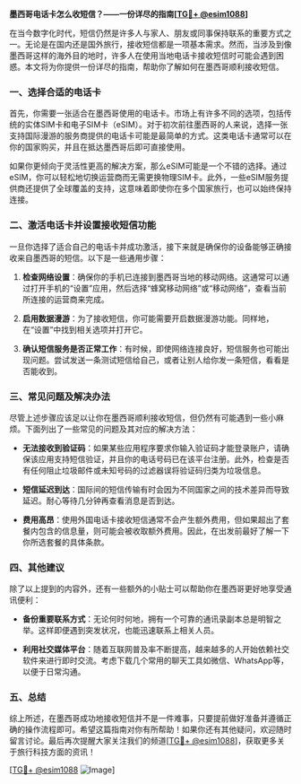 **墨西哥电话卡怎么收短信？——一份详尽的指南[[TG💪+ @esim1088](https://t.me/s/esim1088)]**

在当今数字化时代，短信仍然是许多人与家人、朋友或同事保持联系的重要方式之一。无论是在国内还是国外旅行，接收短信都是一项基本需求。然而，当涉及到像墨西哥这样的海外目的地时，许多人在使用当地电话卡接收短信时可能会遇到困惑。本文将为你提供一份详尽的指南，帮助你了解如何在墨西哥顺利接收短信。

### 一、选择合适的电话卡

首先，你需要一张适合在墨西哥使用的电话卡。市场上有许多不同的选项，包括传统的实体SIM卡和电子SIM卡（eSIM）。对于初次前往墨西哥的人来说，选择一张支持国际漫游的服务商提供的电话卡可能是最简单的方式。这类电话卡通常可以在你的国家购买，并且在抵达墨西哥后即可直接使用。

如果你更倾向于灵活性更高的解决方案，那么eSIM可能是一个不错的选择。通过eSIM，你可以轻松地切换运营商而无需更换物理SIM卡。此外，一些eSIM服务提供商还提供了全球覆盖的支持，这意味着即使你在多个国家旅行，也可以始终保持连接。

### 二、激活电话卡并设置接收短信功能

一旦你选择了适合自己的电话卡并成功激活，接下来就是确保你的设备能够正确接收来自墨西哥的短信。以下是一些通用步骤：

1. **检查网络设置**：确保你的手机已连接到墨西哥当地的移动网络。这通常可以通过打开手机的“设置”应用，然后选择“蜂窝移动网络”或“移动网络”，查看当前所连接的运营商来完成。
   
2. **启用数据漫游**：为了接收短信，你可能需要开启数据漫游功能。同样地，在“设置”中找到相关选项并打开它。

3. **确认短信服务是否正常工作**：有时候，即使网络连接良好，短信服务也可能出现问题。尝试发送一条测试短信给自己，或者让别人给你发一条短信，看看是否能收到。

### 三、常见问题及解决办法

尽管上述步骤应该足以让你在墨西哥顺利接收短信，但仍然有可能遇到一些小麻烦。下面列出了一些常见的问题及其对应的解决方法：

- **无法接收到验证码**：如果某些应用程序要求你输入验证码才能登录账户，请确保该应用支持短信验证，并且你的电话号码已在该平台注册。此外，检查是否有任何阻止垃圾邮件或未知号码的过滤器误将验证码归类为垃圾信息。
  
- **短信延迟到达**：国际间的短信传输有时会因为不同国家之间的技术差异而导致延迟。耐心等待几分钟再查看消息是否到达。

- **费用高昂**：使用外国电话卡接收短信通常不会产生额外费用，但如果超出了套餐内包含的信息量，则可能会被收取额外费用。因此，在出发前最好了解一下你所选套餐的具体条款。

### 四、其他建议

除了以上提到的内容外，还有一些额外的小贴士可以帮助你在墨西哥更好地享受通讯便利：

- **备份重要联系方式**：无论何时何地，拥有一个可靠的通讯录副本总是明智之举。这样即便遇到突发状况，也能迅速联系上相关人员。
  
- **利用社交媒体平台**：随着互联网普及率不断提高，越来越多的人开始依赖社交软件来进行即时交流。考虑下载几个常用的聊天工具如微信、WhatsApp等，以便于日常沟通。

### 五、总结

综上所述，在墨西哥成功地接收短信并不是一件难事，只要提前做好准备并遵循正确的操作流程即可。希望这篇指南对你有所帮助！如果你还有其他疑问，欢迎随时留言讨论。最后再次提醒大家关注我们的频道[[TG💪+ @esim1088](https://t.me/s/esim1088)]，获取更多关于旅行科技方面的资讯！

[[TG💪+ @esim1088](https://t.me/s/esim1088) ![Image](https://i.postimg.cc/4NQfJmqS/Snipaste-2025-05-13-00-14-12.png)]